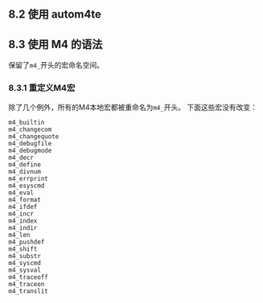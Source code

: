 ## 8.2 使用 autom4te

## 8.3 使用 M4 的语法
保留了`m4_`开头的宏命名空间。
### 8.3.1 重定义M4宏
除了几个例外，所有的M4本地宏都被重命名为`m4_`开头。
下面这些宏没有改变：

    m4_builtin
    m4_changecom
    m4_changequote
    m4_debugfile
    m4_debugmode
    m4_decr
    m4_define
    m4_divnum
    m4_errprint
    m4_esyscmd
    m4_eval
    m4_format
    m4_ifdef
    m4_incr
    m4_index
    m4_indir
    m4_len
    m4_pushdef
    m4_shift
    m4_substr
    m4_syscmd
    m4_sysval
    m4_traceoff
    m4_traceon
    m4_translit 


